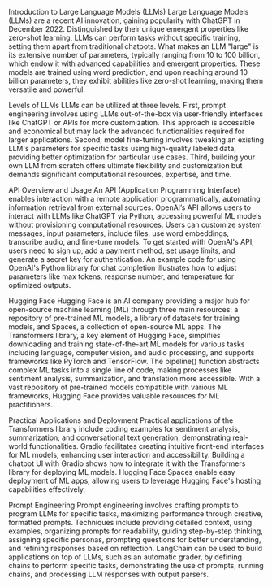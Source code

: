 Introduction to Large Language Models (LLMs)
Large Language Models (LLMs) are a recent AI innovation, gaining popularity with ChatGPT in December 2022. Distinguished by their unique emergent properties like zero-shot learning, LLMs can perform tasks without specific training, setting them apart from traditional chatbots. What makes an LLM "large" is its extensive number of parameters, typically ranging from 10 to 100 billion, which endow it with advanced capabilities and emergent properties. These models are trained using word prediction, and upon reaching around 10 billion parameters, they exhibit abilities like zero-shot learning, making them versatile and powerful.

Levels of LLMs
LLMs can be utilized at three levels. First, prompt engineering involves using LLMs out-of-the-box via user-friendly interfaces like ChatGPT or APIs for more customization. This approach is accessible and economical but may lack the advanced functionalities required for larger applications. Second, model fine-tuning involves tweaking an existing LLM's parameters for specific tasks using high-quality labeled data, providing better optimization for particular use cases. Third, building your own LLM from scratch offers ultimate flexibility and customization but demands significant computational resources, expertise, and time.

API Overview and Usage
An API (Application Programming Interface) enables interaction with a remote application programmatically, automating information retrieval from external sources. OpenAI’s API allows users to interact with LLMs like ChatGPT via Python, accessing powerful ML models without provisioning computational resources. Users can customize system messages, input parameters, include files, use word embeddings, transcribe audio, and fine-tune models. To get started with OpenAI's API, users need to sign up, add a payment method, set usage limits, and generate a secret key for authentication. An example code for using OpenAI's Python library for chat completion illustrates how to adjust parameters like max tokens, response number, and temperature for optimized outputs.

Hugging Face
Hugging Face is an AI company providing a major hub for open-source machine learning (ML) through three main resources: a repository of pre-trained ML models, a library of datasets for training models, and Spaces, a collection of open-source ML apps. The Transformers library, a key element of Hugging Face, simplifies downloading and training state-of-the-art ML models for various tasks including language, computer vision, and audio processing, and supports frameworks like PyTorch and TensorFlow. The pipeline() function abstracts complex ML tasks into a single line of code, making processes like sentiment analysis, summarization, and translation more accessible. With a vast repository of pre-trained models compatible with various ML frameworks, Hugging Face provides valuable resources for ML practitioners.

Practical Applications and Deployment
Practical applications of the Transformers library include coding examples for sentiment analysis, summarization, and conversational text generation, demonstrating real-world functionalities. Gradio facilitates creating intuitive front-end interfaces for ML models, enhancing user interaction and accessibility. Building a chatbot UI with Gradio shows how to integrate it with the Transformers library for deploying ML models. Hugging Face Spaces enable easy deployment of ML apps, allowing users to leverage Hugging Face's hosting capabilities effectively.

Prompt Engineering
Prompt engineering involves crafting prompts to program LLMs for specific tasks, maximizing performance through creative, formatted prompts. Techniques include providing detailed context, using examples, organizing prompts for readability, guiding step-by-step thinking, assigning specific personas, prompting questions for better understanding, and refining responses based on reflection. LangChain can be used to build applications on top of LLMs, such as an automatic grader, by defining chains to perform specific tasks, demonstrating the use of prompts, running chains, and processing LLM responses with output parsers.
